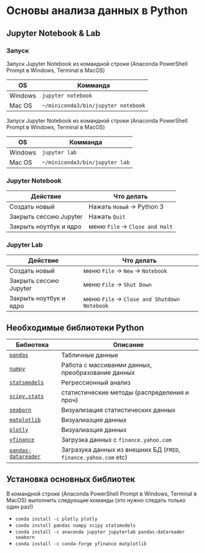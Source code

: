 # Основы анализа данных в Python

## Jupyter Notebook & Lab

### Запуск

Запуск Jupyter Notebook из командной строки (Anaconda PowerShell Prompt в Windows, Terminal в MacOS) 

|OS|Комманда|
|-|-|
|Windows|`jupyter notebook`|
|Mac OS|`~/miniconda3/bin/jupyter notebook`|

Запуск Jupyter Notebook из командной строки (Anaconda PowerShell Prompt в Windows, Terminal в MacOS) 

|OS|Комманда|
|-|-|
|Windows|`jupyter lab`|
|Mac OS|`~/miniconda3/bin/jupyter lab`|

### Jupyter Notebook

|Действие|Что делать|
|-|-|
|Создать новый|Нажать `Новый` -> Python 3|
|Закрыть сессию Jupyter|Нажать `Quit`|
|Закрыть ноутбук и ядро|меню `File` -> `Close and Halt`|

### Jupyter Lab

|Действие|Что делать|
|-|-|
|Создать новый|меню `File` -> `New` -> `Notebook`|
|Закрыть сессию Jupyter|меню `File` -> `Shut Down`|
|Закрыть ноутбук и ядро|меню `File` -> `Close and Shutdown Notebook`|

## Необходимые библиотеки Python

|Бибиотека|Описание|
|-|-|
|[`pandas`](https://pandas.pydata.org)|Табличные данные|
|[`numpy`](https://numpy.org)|Работа с массиванми данных, преобразование данных|
|[`statsmodels`](https://www.statsmodels.org)|Регрессионный анализ|
|[`scipy.stats`](https://docs.scipy.org/doc/scipy/reference/stats.html)|статистические методы (распределения и проч)|
|[`seaborn`](https://seaborn.pydata.org)|Визуализация статистических данных|
|[`matplotlib`](https://matplotlib.org)|Визуалиазция данных|
|[`plotly`](https://plotly.com/python/)|Визуалиазция данных|
|[`yfinance`](https://github.com/ranaroussi/yfinance)|Загрузка данных с `finance.yahoo.com`|
|[`pandas-datareader`](https://pandas-datareader.readthedocs.io/en/latest/)|Загразука данных из внешних БД (`FRED`, `finance.yahoo.com` etc)|

## Установка основных библиотек

В командной строке (Anaconda PowerShell Prompt в Windows, Terminal в MacOS) выполнить следующие команды (это нужно следать только один раз!)

- `conda install -c plotly plotly`
- `conda install pandas numpy scipy statsmodels`
- `conda install -c anaconda jupyter jupyterlab pandas-datareader seaborn`
- `conda install -c conda-forge yfinance matplotlib`
